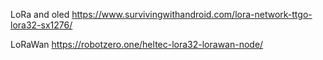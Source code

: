 

LoRa and oled
https://www.survivingwithandroid.com/lora-network-ttgo-lora32-sx1276/

LoRaWan
https://robotzero.one/heltec-lora32-lorawan-node/

